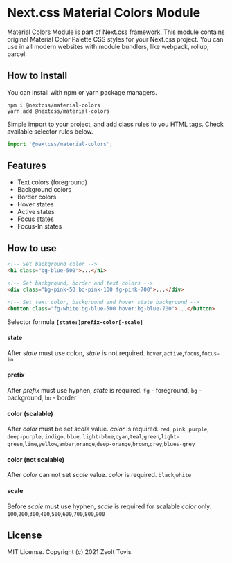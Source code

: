 # Next.css Material Colors Module

Material Colors Module is part of Next.css framework. This module contains original Material Color Palette CSS styles for your Next.css project. You can use in all modern websites with module bundlers, like webpack, rollup, parcel.

## How to Install

You can install with npm or yarn package managers.

```
npm i @nextcss/material-colors
yarn add @nextcss/material-colors
```

Simple import to your project, and add class rules to you HTML tags.
Check available selector rules below.

```javascript
import '@nextcss/material-colors';
```

## Features

- Text colors (foreground)
- Background colors
- Border colors
- Hover states
- Active states
- Focus states
- Focus-In states

## How to use

```html
<!-- Set background color -->
<h1 class="bg-blue-500">...</h1>

<!-- Set background, border and text colors -->
<div class="bg-pink-50 bo-pink-100 fg-pink-700">...</div>

<!-- Set text color, background and hover state background -->
<button class="fg-white bg-blue-500 hover:bg-blue-700">...</button>
```

Selector formula
**`[state:]prefix-color[-scale]`**

#### state

After _state_ must use colon, _state_ is not required.
`hover`,`active`,`focus`,`focus-in`

#### prefix

After _prefix_ must use hyphen, _state_ is required.
`fg` - foreground, `bg` - background, `bo` - border

#### color (scalable)

After _color_ must be set _scale_ value. _color_ is required.
`red`, `pink`, `purple`, `deep-purple`, `indigo`, `blue`, `light-blue`,`cyan`,`teal`,`green`,`light-green`,`lime`,`yellow`,`amber`,`orange`,`deep-orange`,`brown`,`grey`,`blues-grey`

#### color (not scalable)

After _color_ can not set _scale_ value. _color_ is required.
`black`,`white`

#### scale

Before _scale_ must use hyphen, _scale_ is required for scalable _color_ only.
`100`,`200`,`300`,`400`,`500`,`600`,`700`,`800`,`900`

## License

MIT License. Copyright (c) 2021 Zsolt Tovis
